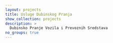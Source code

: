 ```yaml
---
layout: projects
title: Usluge Dubinskog Pranja
show_collection: projects
description: >
  Dubinsko Pranje Vozila i Prevoznih Sredstava
no_groups: true
---
```

